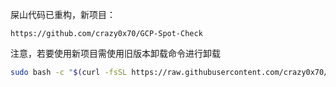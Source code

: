 屎山代码已重构，新项目：

```
https://github.com/crazy0x70/GCP-Spot-Check
```

注意，若要使用新项目需使用旧版本卸载命令进行卸载

```bash
sudo bash -c "$(curl -fsSL https://raw.githubusercontent.com/crazy0x70/scripts/refs/heads/main/gcp-spot-check/gcp-spot-check.sh)" @ remove
```
